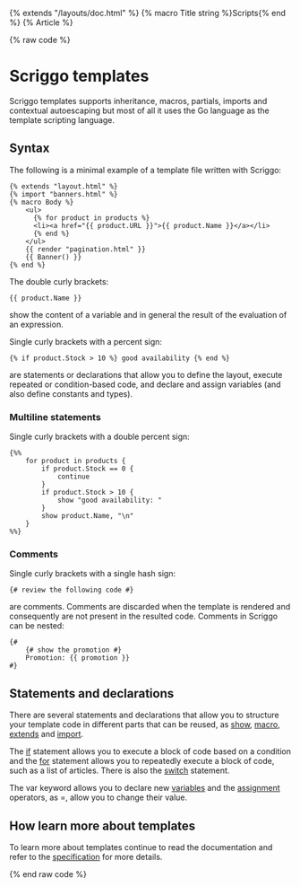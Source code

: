 {% extends "/layouts/doc.html" %}
{% macro Title string %}Scripts{% end %}
{% Article %}

{% raw code %}

# Scriggo templates

Scriggo templates supports inheritance, macros, partials, imports and contextual autoescaping but most of all it uses
the Go language as the template scripting language.

## Syntax

The following is a minimal example of a template file written with Scriggo:

```
{% extends "layout.html" %}
{% import "banners.html" %}
{% macro Body %}
    <ul>
      {% for product in products %}
      <li><a href="{{ product.URL }}">{{ product.Name }}</a></li>
      {% end %}
    </ul>
    {{ render "pagination.html" }}
    {{ Banner() }}
{% end %}
```

The double curly brackets:

```
{{ product.Name }}
```

show the content of a variable and in general the result of the evaluation of an expression.

Single curly brackets with a percent sign:

```
{% if product.Stock > 10 %} good availability {% end %}
```

are statements or declarations that allow you to define the layout, execute repeated or condition-based code, and
declare and assign variables (and also define constants and types).

### Multiline statements

Single curly brackets with a double percent sign:

```
{%%
    for product in products {
        if product.Stock == 0 {
            continue
        }
        if product.Stock > 10 {
            show "good availability: "
        }
        show product.Name, "\n"
    }
%%}
```

### Comments

Single curly brackets with a single hash sign:

```scriggo
{# review the following code #}
```

are comments. Comments are discarded when the template is rendered and consequently are not present in the resulted
code. Comments in Scriggo can be nested:

```scriggo
{#
    {# show the promotion #}
    Promotion: {{ promotion }}
#}
``` 

## Statements and declarations

There are several statements and declarations that allow you to structure your template code in different parts that
can be reused, as [show](/templates/show-render#show), [macro](/templates/macro),
[extends](/templates/extends-and-import#extends) and [import](/templates/extends-and-import#import).

The [if](/templates/if-for-switch#if) statement allows you to execute a block of code based on a condition and the
[for](/templates/if-for-switch#for) statement allows you to repeatedly execute a block of code, such as a list of 
articles. There is also the [switch](/templates/if-for-switch#switch) statement.

The var keyword allows you to declare new [variables](/templates/variables) and the
[assignment](/templates/variables#assignment) operators, as =, allow you to change their value.

## How learn more about templates

To learn more about templates continue to read the documentation and refer to the [specification](/templates/specification) for more details.  

{% end raw code %}
